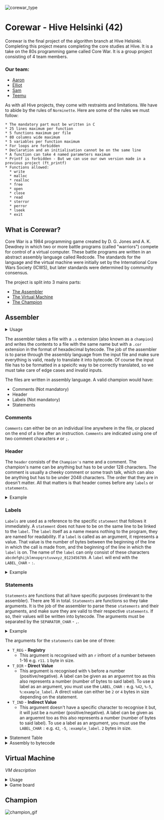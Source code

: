 ![corewar_type](https://user-images.githubusercontent.com/86073849/224506544-f46c4665-5658-43bf-a609-c16889879032.gif)

# Corewar - Hive Helsinki (42)
Corewar is the final project of the algorithm branch at Hive Helsinki. Completing this project means completing the core studies at Hive. It is a take on the 80s programming game called Core War. It is a group project consisting of 4 team members.
### Our team:
* [Aaron](https://github.com/azajay08)
* [Elliot](https://github.com/egalibert)
* [Sam](https://github.com/Samyewel)
* [Teemu](https://github.com/tlahin)

As with all Hive projects, they come with restraints and limitations. We have to abide by the rules of `Norminette`. Here are some of the rules we must follow:
```
* The mandatory part must be written in C
* 25 lines maximum per function
* 5 functions maximum per file
* 80 columns wide maximum
* 5 variables per function maximum
* For loops are forbidden
* Declaration and an initialisation cannot be on the same line
* A function can take 4 named parameters maximum
* Printf is forbidden - But we can use our own version made in a previous project (ft_printf)
* Functions allowed:
  * write
  * malloc
  * realloc
  * free
  * open
  * close
  * read
  * sterror
  * perror
  * lseek
  * exit
```



## What is Corewar?

Core War is a 1984 programming game created by D. G. Jones and A. K. Dewdney in which two or more battle programs (called "warriors") compete for control of a virtual computer. These battle programs are written in an abstract assembly language called Redcode. The standards for the language and the virtual machine were initially set by the International Core Wars Society (ICWS), but later standards were determined by community consensus.

The project is split into 3 mains parts:
- [The Assembler](#assembler)
- [The Virtual Machine](#virtual-machine)
- [The Champion](#champion)


## Assembler

<details>
<summary>Usage</summary>
<br>

```
./asm [filename.s]
```

</details>

The assembler takes a file with a `.s` extension (also known as a `champion`) and writes the contents to a file with the same name but with a `.cor` extension in the format of hexadecimal bytecode. The job of the assembler is to parse through the assembly language from the input file and make sure everything is valid, ready to translate it into bytecode. Of course the input file has to be formatted in a speicifc way to be correctly translated, so we must take care of edge cases and invalid inputs. 

The files are written in assembly language. A valid champion would have:
* Comments (Not mandatory)
* Header
* Labels (Not mandatory)
* Statements

### Comments
`Comments` can either be on an individual line anywhere in the file, or placed on the end of a line after an instruction. `Comments` are indicated using one of two comment characters `#` or `;`.

### Header
The `header` consists of the `Champion's` name and a comment. The champion's name can be anything but has to be under 128 characters. The comment is usually a cheeky comment or some trash talk, which can also be anything but has to be under 2048 characters. The order that they are in doesn't matter. All that matters is that header comes before any `labels` or `statements`.

<details>
<summary>Example</summary>
<br>

```
.name    "champions name"
.comment "champions comment"
```
</details>

### Labels
`Labels` are used as a reference to the specific `statement` that follows it immediately. A `statement` does not have to be on the same line to be linked to the `label`. The `label` itself as a name means nothing to the program, they are named for readability. If a `label` is called as an argument, it represents a value. That value is the number of bytes between the beginning of the line in which the call is made from, and the beginning of the line in which the `label` is on. The name of the `label` can only consist of these characters `abcdefghijklmnopqrstuvwxyz_0123456789`. A `label` will end with the `LABEL_CHAR` - `:`.

<details>
<summary>Example</summary>
<br>

```
example_label: <statement> <arg> <arg>

example_label2:
               <statement> <arg> <arg>
```
</details>

### Statements
`Statements` are functions that all have specific purposes (irrelevant to the assembler). There are 16 in total. `Statements` are functions so they take arguments. It is the job of the assembler to parse these `statements` and their arguments, and make sure they are valid to their respective `statements`. If so, their values will be written into bytecode. The arguments must be separated by the `SEPARATOR_CHAR` - `,`.
                
<details>
<summary>Example</summary>
<br>

```
add r1, r4, r7
and 42, %:label, r3
st r10, 42  
```
</details>
                
  The arguments for the `statements` can be one of three:
* `T_REG` - __Registry__ 
  * This argument is recognised with an `r` infront of a number between 1-16 e.g. `r11`. `1` byte in size.
* `T_DIR` -  __Direct Value__ 
  * This argument is recognised with `%` before a number (positive/negative). A label can be given as an arguemnt too as this also represents a number (number of bytes to said label). To use a label as an argument, you must use the `LABEL_CHAR` `:` e.g. `%42`, `%-5`, `%:example_label`. A direct value can either be `2` or `4` bytes in size depending on the statement.
* `T_IND` -  __Indirect Value__
  * This argument doesn't have a specific character to recognise it but, it will just be a number (positive/negative). A label can be given as an arguemnt too as this also represents a number (number of bytes to said label). To use a label as an argument, you must use the `LABEL_CHAR` `:` e.g. `42`, `-5`, `:example_label`. `2` bytes in size.

<details>
<summary>Statement Table</summary>
<br>


|Statement Number|Hex Op Code|Statement Name|Argument 1|Argument 2|Argument 3|
|:-----------:|:---------:|:-------:|:--------:|:--------:|:--------:|
1	 |`01`  |`live`|	 T_DIR|	-|	-|
2  |`02`	 |`ld`|	T_DIR / T_IND|	T_REG|	-|
3  |`03` 	|`st`|	T_REG	|T_REG /T_IND	|-|
4  |`04` 	|`add`|	T_REG|	T_REG|	T_REG|
5	 |`05`  |`sub`|	T_REG	|T_REG|	T_REG|
6  |`06` 	|`and`|	T_REG / T_DIR /T_IND|	T_REG /T_DIR / T_IND|	T_REG|
7	 |`07`  |`or`|	 T_REG / T_DIR / T_IND	|T_REG /T_DIR / T_IND	|T_REG|
8  |`08` 	|`xor`|	 T_REG / T_DIR / T_IND|	T_REG / T_DIR / T_IND|	 T_REG|
9	 |`09`  |`zjmp`|	T_DIR	|-	|-|
10 |`0a` 	|`ldi`|	T_REG / T_DIR /T_IND|	T_REG /T_DIR|	T_REG|
11	|`0b`   |`sti`|	T_REG	|T_REG /T_DIR / T_IND	|T_REG / T_DIR|
12	|`0c`   |`fork`|	T_DIR	|-|	-|
13	|`0d`   |`lld`|	T_DIR / T_IND	|T_REG	|-|
14	|`0e`   |`lldi`|	T_REG / T_DIR /T_IND|	T_REG /T_DIR	|T_REG|
15	|`0f`   |`lfork`|	T_DIR	|-	|-|
16	|`10`  |`aff`|	T_REG	|-	|-|

</details>

          

<details>
<summary>Assembly to bytecode</summary>
<br>

![champ_gif](https://user-images.githubusercontent.com/86073849/227749825-26ec57a5-4422-42a9-b0f2-e549e4576f46.gif)




</details> 
                
## Virtual Machine

_VM description_
                
<details>
<summary>Usage</summary>
<br>
 

```
./corewar [-flags] [champion.cor] [champion.cor] [champion.cor]
          Flags:
                -dump (n): Prints the arena with 32 bytes per line at cycle n.
                -d (n): Prints the arena with 64 bytes per line at cycle n.
                -n (n): The next player will be given the ID n.
                -a: Sets the a flag for the 'aff' statement command.
                -b: Enables debug messages.
                -f: 'lld' command reads 4 bytes instead of 2, fixing 42s bug.
```

</details>
<details>
<summary>Game board</summary>
<br>
<img width="1163" alt="Screenshot 2023-03-25 at 0 08 14" src="https://user-images.githubusercontent.com/86073849/227654036-777bc421-8840-4a09-b909-e61afe3e46e9.png">
</details>
                
               

## Champion


![champion_gif](https://user-images.githubusercontent.com/86073849/227750598-dd6764d0-78ae-45c0-a7ca-cc31dac356f1.gif)

